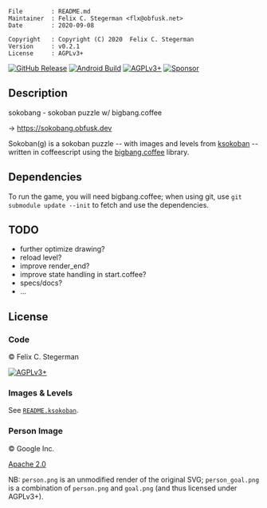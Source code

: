<!-- {{{1 -->

    File        : README.md
    Maintainer  : Felix C. Stegerman <flx@obfusk.net>
    Date        : 2020-09-08

    Copyright   : Copyright (C) 2020  Felix C. Stegerman
    Version     : v0.2.1
    License     : AGPLv3+

<!-- }}}1 -->

[![GitHub Release](https://img.shields.io/github/release/obfusk/sokobang.svg?logo=github)](https://github.com/obfusk/sokobang/releases)
[![Android Build](https://github.com/obfusk/sokobang/workflows/Android/badge.svg)](https://github.com/obfusk/sokobang/actions?query=workflow%3AAndroid)
[![AGPLv3+](https://img.shields.io/badge/license-AGPLv3+-blue.svg)](https://www.gnu.org/licenses/agpl-3.0.html)
[![Sponsor](https://img.shields.io/badge/%E2%99%A5-support-violet.svg)](https://ko-fi.com/obfusk)

<!--
[![F-Droid Version](https://img.shields.io/f-droid/v/dev.obfusk.sokobang.svg)](https://f-droid.org/app/dev.obfusk.sokobang)
-->

## Description

sokobang - sokoban puzzle w/ bigbang.coffee

→ https://sokobang.obfusk.dev

<!--
[<img src="badges/google-play.png" alt="Get it on Google Play" height="60">](https://play.google.com/store/apps/details?id=dev.obfusk.sokobang)
[<img src="badges/fdroid.png" alt="Get it on F-Droid" height="60">](https://f-droid.org/app/dev.obfusk.sokobang)
-->

Sokoban(g) is a sokoban puzzle -- with images and levels from
[ksokoban](https://projects.kde.org/projects/playground/games/ksokoban/repository)
-- written in coffeescript using the
[bigbang.coffee](https://github.com/obfusk/bigbang.coffee) library.

## Dependencies

To run the game, you will need bigbang.coffee; when using git, use
`git submodule update --init` to fetch and use the dependencies.

## TODO

* further optimize drawing?
* reload level?
* improve render_end?
* improve state handling in start.coffee?
* specs/docs?
* ...

## License

### Code

© Felix C. Stegerman

[![AGPLv3+](https://www.gnu.org/graphics/agplv3-155x51.png)](https://www.gnu.org/licenses/agpl-3.0.html)

### Images & Levels

See [`README.ksokoban`](README.ksokoban).

### Person Image

© Google Inc.

[Apache 2.0](https://github.com/googlefonts/noto-emoji/blob/master/LICENSE)

NB: `person.png` is an unmodified render of the original SVG;
`person_goal.png` is a combination of `person.png` and `goal.png` (and
thus licensed under AGPLv3+).

<!-- vim: set tw=70 sw=2 sts=2 et fdm=marker : -->
